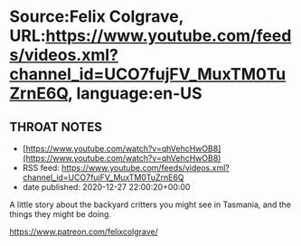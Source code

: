 # Source:Felix Colgrave, URL:https://www.youtube.com/feeds/videos.xml?channel_id=UCO7fujFV_MuxTM0TuZrnE6Q, language:en-US

## THROAT NOTES
 - [https://www.youtube.com/watch?v=qhVehcHwOB8](https://www.youtube.com/watch?v=qhVehcHwOB8)
 - RSS feed: https://www.youtube.com/feeds/videos.xml?channel_id=UCO7fujFV_MuxTM0TuZrnE6Q
 - date published: 2020-12-27 22:00:20+00:00

A little story about the backyard critters you might see in Tasmania, and the things they might be doing.

https://www.patreon.com/felixcolgrave/


